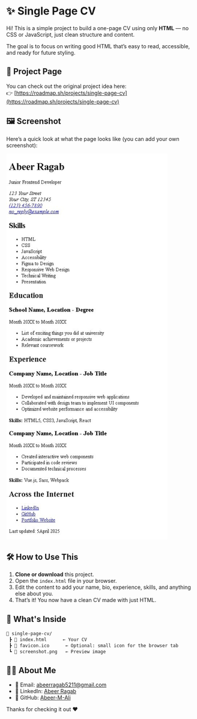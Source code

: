 # ✨ Single Page CV

Hi! This is a simple project to build a one-page CV using only **HTML** — no CSS or JavaScript, just clean structure and content.

The goal is to focus on writing good HTML that’s easy to read, accessible, and ready for future styling.

## 🔗 Project Page

You can check out the original project idea here:  
👉 [https://roadmap.sh/projects/single-page-cv](https://roadmap.sh/projects/single-page-cv)

## 🖼️ Screenshot

Here’s a quick look at what the page looks like (you can add your own screenshot):

![Screenshot](./screenshot.jpeg)

## 🛠️ How to Use This

1. **Clone or download** this project.
2. Open the `index.html` file in your browser.
3. Edit the content to add your name, bio, experience, skills, and anything else about you.
4. That’s it! You now have a clean CV made with just HTML.

## 📂 What's Inside

```
📁 single-page-cv/
 ┣ 📄 index.html      ← Your CV
 ┣ 📄 favicon.ico      ← Optional: small icon for the browser tab
 ┗ 📄 screenshot.png   ← Preview image
```

## 🧑‍💻 About Me

- 📧 Email: abeerragab5211@gmail.com
- 💼 LinkedIn: [Abeer Ragab](https://www.linkedin.com/in/abeer-ragab-b25872260/)
- 🐙 GitHub: [Abeer-M-Ali](https://github.com/Abeer-M-Ali)

Thanks for checking it out ❤️
